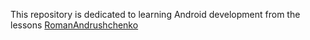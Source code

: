 This repository is dedicated to learning Android development from the lessons [RomanAndrushchenko](https://www.youtube.com/c/RomanAndrushchenko)